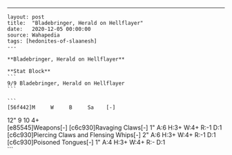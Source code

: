 ---
    layout: post
    title:  "Bladebringer, Herald on Hellflayer"
    date:   2020-12-05 00:00:00
    source: Wahapedia
    tags: [hedonites-of-slaanesh]
    ---
    
    **Bladebringer, Herald on Hellflayer**
    
    **Stat Block**
    ```
    9/9 Bladebringer, Herald on Hellflayer
    ```
    
    ```
    [56f442]M     W     B     Sa    [-]
12"   9     10    4+    
[e85545]Weapons[-]
[c6c930]Ravaging Claws[-]
1"     A:6    H:3+   W:4+   R:-1   D:1   
[c6c930]Piercing Claws and Flensing Whips[-]
2"     A:6    H:3+   W:4+   R:-1   D:1   
[c6c930]Poisoned Tongues[-]
1"     A:4    H:3+   W:4+   R:-    D:1   
    ```
    
    
    